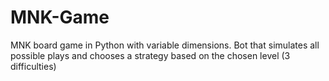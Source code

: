 # MNK-Game
MNK board game in Python with variable dimensions. Bot that simulates all possible plays and chooses a strategy based on the chosen level (3 difficulties)

